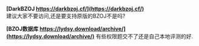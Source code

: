 **[DarkBZOJ https://darkbzoj.cf/](https://darkbzoj.cf/)**  
建议大家不要访问,还是要支持原版的BZOJ不是吗?  

**[BZOJ数据库 https://lydsy.download/archive/](https://lydsy.download/archive/)**
有些权限题交不了还是自己本地评测的好.
